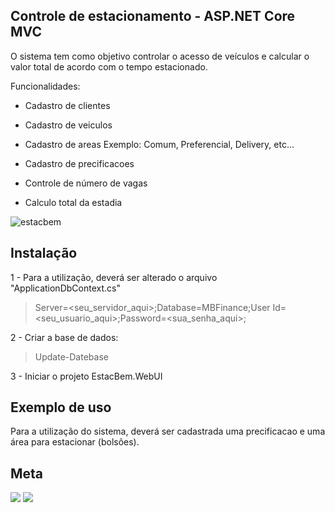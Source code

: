 ## Controle de estacionamento - ASP.NET Core MVC

O sistema tem como objetivo controlar o acesso de veículos 
e calcular o valor total de acordo com o tempo estacionado.

Funcionalidades:

- Cadastro de clientes

- Cadastro de veiculos

- Cadastro de areas
   Exemplo: Comum, Preferencial, Delivery, etc...

- Cadastro de precificacoes

- Controle de número de vagas

- Calculo total da estadia

![estacbem](https://user-images.githubusercontent.com/73617999/179529142-5d49a2a5-eb57-4d71-8563-20c2a40a93c0.png)

## Instalação

1 - Para a utilização, deverá ser alterado o arquivo "ApplicationDbContext.cs"

> Server=<seu_servidor_aqui>;Database=MBFinance;User Id=<seu_usuario_aqui>;Password=<sua_senha_aqui>;

2 - Criar a base de dados: 

> Update-Datebase

3 - Iniciar o projeto EstacBem.WebUI

## Exemplo de uso

Para a utilização do sistema, deverá ser cadastrada uma precificacao e uma área para estacionar (bolsões).

## Meta

<a href = "mailto:batistamz@gmail.com"><img src="https://img.shields.io/badge/-Gmail-%23333?style=for-the-badge&logo=gmail&logoColor=white" target="_blank"></a>
  <a href="https://www.linkedin.com/in/mois%C3%A9s-batista-da-silva-8496541bb/" target="_blank"><img src="https://img.shields.io/badge/-LinkedIn-%230077B5?style=for-the-badge&logo=linkedin&logoColor=white" target="_blank"></a>
